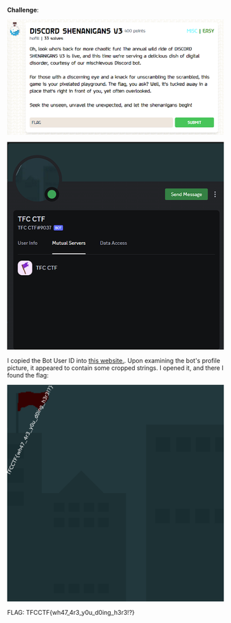 **Challenge**:

![Alt text](image.png)


![Alt text](image-1.png)

I copied the Bot User ID into [this website.](https://id.nerrix.ovh/).
Upon examining the bot's profile picture, it appeared to contain some cropped strings. I opened it, and there I found the flag:

![Alt text](image-2.png)

FLAG: TFCCTF{wh47_4r3_y0u_d0ing_h3r3!?}